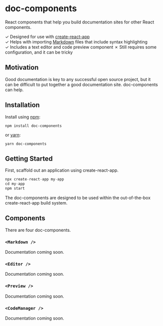 # doc-components

React components that help you build documentation sites for other React components.

✓ Designed for use with [create-react-app](https://github.com/facebook/create-react-app)  
✓ Helps with importing [Markdown](https://en.wikipedia.org/wiki/Markdown) files that include syntax highlighting  
✓ Includes a text editor and code preview component
✗ Still requires some configuration, and it can be tricky

## Motivation

Good documentation is key to any successful open source project, but it can be
difficult to put together a good documentation site. doc-components can
help.

## Installation

Install using [npm](https://www.npmjs.com):

```
npm install doc-components
```

or [yarn](https://yarnpkg.com/):

```
yarn doc-components
```

## Getting Started

First, scaffold out an application using create-react-app.

```js
npx create-react-app my-app
cd my-app
npm start
```

The doc-components are designed to be used within the out-of-the-box
create-react-app build system.

## Components

There are four doc-components.

### `<Markdown />`

Documentation coming soon.

### `<Editor />`

Documentation coming soon.

### `<Preview />`

Documentation coming soon.

### `<CodeManager />`

Documentation coming soon.
